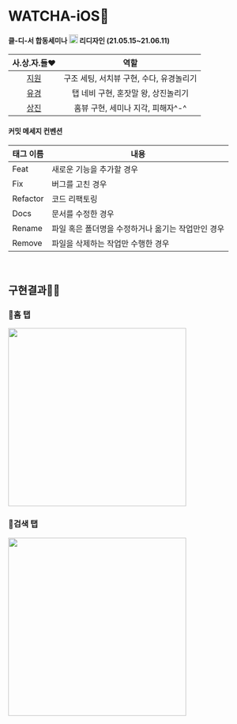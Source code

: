 # WATCHA-iOS🍎

#### 클-디-서 합동세미나 <img src="https://user-images.githubusercontent.com/70688424/119170756-afaece00-ba9e-11eb-93d2-f10593d2bd28.png" height="18px"> 리디자인 (21.05.15~21.06.11)

|  <center>사.상.자.들❤</center> |  <center>역할</center>
|:--------:|:--------:|
|[지원](https://github.com/comeheredart)| 구조 세팅, 서치뷰 구현, 수다, 유경놀리기
|[유경](https://github.com/anyukyung)| 탭 네비 구현, 혼잣말 왕, 상진놀리기
|[상진](https://github.com/Hansangjin98)| 홈뷰 구현, 세미나 지각, 피해자^-^

#### 커밋 메세지 컨벤션

|태그 이름|내용|
|------|---|
|Feat|새로운 기능을 추가할 경우|
|Fix|버그를 고친 경우|
|Refactor|코드 리팩토링|
|Docs|문서를 수정한 경우|
|Rename|파일 혹은 폴더명을 수정하거나 옮기는 작업만인 경우|
|Remove|파일을 삭제하는 작업만 수행한 경우|

<br>

## 구현결과👩‍💻

### 📢홈 탭

<img src="https://user-images.githubusercontent.com/70688424/119157745-75d6cb00-ba90-11eb-83f4-7c2617ebc5c2.gif" width="360px">

### 📢검색 탭

<img src="https://user-images.githubusercontent.com/70688424/119157760-77a08e80-ba90-11eb-8db8-4f547b7ed030.gif" width="360px">
